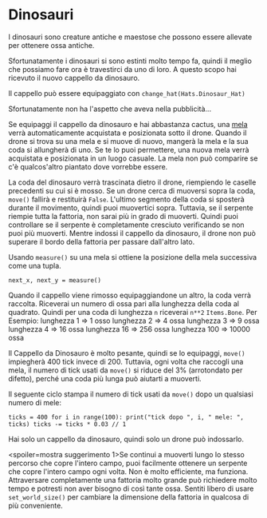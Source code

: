 # Dinosauri
I dinosauri sono creature antiche e maestose che possono essere allevate per ottenere ossa antiche.

Sfortunatamente i dinosauri si sono estinti molto tempo fa, quindi il meglio che possiamo fare ora è travestirci da uno di loro.
A questo scopo hai ricevuto il nuovo cappello da dinosauro.

Il cappello può essere equipaggiato con
`change_hat(Hats.Dinosaur_Hat)`

Sfortunatamente non ha l'aspetto che aveva nella pubblicità...

Se equipaggi il cappello da dinosauro e hai abbastanza cactus, una [mela](objects/apple) verrà automaticamente acquistata e posizionata sotto il drone.
Quando il drone si trova su una mela e si muove di nuovo, mangerà la mela e la sua coda si allungherà di uno. Se te lo puoi permettere, una nuova mela verrà acquistata e posizionata in un luogo casuale.
La mela non può comparire se c'è qualcos'altro piantato dove vorrebbe essere.

La coda del dinosauro verrà trascinata dietro il drone, riempiendo le caselle precedenti su cui si è mosso. Se un drone cerca di muoversi sopra la coda, `move()` fallirà e restituirà `False`. 
L'ultimo segmento della coda si sposterà durante il movimento, quindi puoi muovertici sopra. Tuttavia, se il serpente riempie tutta la fattoria, non sarai più in grado di muoverti. Quindi puoi controllare se il serpente è completamente cresciuto verificando se non puoi più muoverti.
Mentre indossi il cappello da dinosauro, il drone non può superare il bordo della fattoria per passare dall'altro lato.

Usando `measure()` su una mela si ottiene la posizione della mela successiva come una tupla.

`next_x, next_y = measure()`

Quando il cappello viene rimosso equipaggiandone un altro, la coda verrà raccolta.
Riceverai un numero di ossa pari alla lunghezza della coda al quadrato. Quindi per una coda di lunghezza `n` riceverai `n**2` `Items.Bone`. 
Per Esempio:
lunghezza 1 => 1 osso
lunghezza 2 => 4 ossa
lunghezza 3 => 9 ossa
lunghezza 4 => 16 ossa
lunghezza 16 => 256 ossa
lunghezza 100 => 10000 ossa

Il Cappello da Dinosauro è molto pesante, quindi se lo equipaggi, `move()` impiegherà 400 tick invece di 200. Tuttavia, ogni volta che raccogli una mela, il numero di tick usati da `move()` si riduce del 3% (arrotondato per difetto), perché una coda più lunga può aiutarti a muoverti.

Il seguente ciclo stampa il numero di tick usati da `move()` dopo un qualsiasi numero di mele:

`ticks = 400
for i in range(100):
    print("tick dopo ", i, " mele: ", ticks)
    ticks -= ticks * 0.03 // 1`

Hai solo un cappello da dinosauro, quindi solo un drone può indossarlo.

<spoiler=mostra suggerimento 1>Se continui a muoverti lungo lo stesso percorso che copre l'intero campo, puoi facilmente ottenere un serpente che copre l'intero campo ogni volta. Non è molto efficiente, ma funziona.
Attraversare completamente una fattoria molto grande può richiedere molto tempo e potresti non aver bisogno di così tante ossa. Sentiti libero di usare `set_world_size()` per cambiare la dimensione della fattoria in qualcosa di più conveniente.</spoiler>